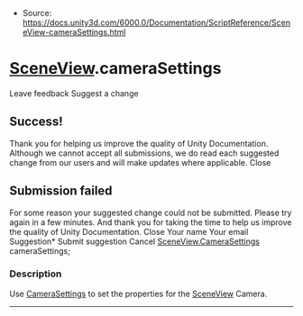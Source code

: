 * Source: https://docs.unity3d.com/6000.0/Documentation/ScriptReference/SceneView-cameraSettings.html

#  [SceneView](https://docs.unity3d.com/6000.0/Documentation/ScriptReference/SceneView.html).cameraSettings
Leave feedback
Suggest a change
## Success!
Thank you for helping us improve the quality of Unity Documentation. Although we cannot accept all submissions, we do read each suggested change from our users and will make updates where applicable.
Close
## Submission failed
For some reason your suggested change could not be submitted. Please <a>try again</a> in a few minutes. And thank you for taking the time to help us improve the quality of Unity Documentation.
Close
Your name Your email Suggestion* Submit suggestion
Cancel
[SceneView.CameraSettings](https://docs.unity3d.com/6000.0/Documentation/ScriptReference/SceneView.CameraSettings.html) cameraSettings; 
### Description
Use [CameraSettings](https://docs.unity3d.com/6000.0/Documentation/ScriptReference/SceneView.CameraSettings.html) to set the properties for the [SceneView](https://docs.unity3d.com/6000.0/Documentation/ScriptReference/SceneView.html) Camera.
* * *
